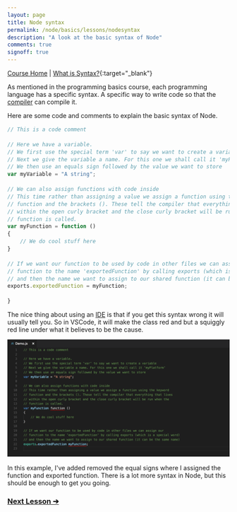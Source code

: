 ```yaml
---
layout: page
title: Node syntax
permalink: /node/basics/lessons/nodesyntax
description: "A look at the basic syntax of Node"
comments: true
signoff: true
---
```


[Course Home](../../course) \| [What is Syntax?](/programming/lessons/syntax){:target="_blank"}

As mentioned in the programming basics course, each programming language has a specific syntax. A specific way to write code so that the [compiler](/programming/lessons/compiler) can compile it.

Here are some code and comments to explain the basic syntax of Node.

```javascript
// This is a code comment

// Here we have a variable.
// We first use the special term 'var' to say we want to create a variable
// Next we give the variable a name. For this one we shall call it 'myPlatform'
// We then use an equals sign followed by the value we want to store
var myVariable = "A string";

// We can also assign functions with code inside
// This time rather than assigning a value we assign a function using the keyword
// function and the brackets (). These tell the compiler that everything that lives
// within the open curly bracket and the close curly bracket will be run when the
// function is called.
var myFunction = function ()
{
    // We do cool stuff here
}

// If we want our function to be used by code in other files we can assign our
// function to the name 'exportedFunction' by calling exports (which is a special word)
// and then the name we want to assign to our shared function (it can be the same name)
exports.exportedFunction = myFunction;

}

```

The nice thing about using an [IDE](/programming/lessons/ides) is that if you get this syntax wrong it will usually tell you. So in VSCode, it will make the class red and but a squiggly red line under what it believes to be the cause.

![VSCode Syntax Errors](/images/course/node/vscodesyntaxerror.png)

In this example, I've added removed the equal signs where I assigned the function and exported function.
There is a lot more syntax in Node, but this should be enough to get you going.

### [Next Lesson &#10132;](../lessons/usinglibraries)
